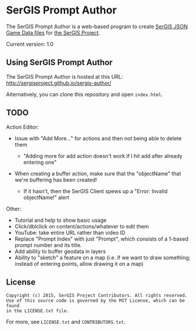 # SerGIS Prompt Author

The SerGIS Prompt Author is a web-based program to create [SerGIS JSON Game Data files](http://sergisproject.github.io/docs/json.html) for [the SerGIS Project](http://sergisproject.github.io/).

Current version: 1.0

## Using SerGIS Prompt Author

The SerGIS Prompt Author is hosted at this URL: http://sergisproject.github.io/sergis-author/

Alternatively, you can clone this repository and open `index.html`.

## TODO

Action Editor:

- Issue with "Add More..." for actions and then not being able to delete them
  - "Adding more for add action doesn't work if I hit add after already entering one"

- When creating a buffer action, make sure that the "objectName" that we're buffering has been created!
  - If it hasn't, then the SerGIS Client spews up a "Error: Invalid objectName!" alert


Other:

- Tutorial and help to show basic usage
- Click/dblclick on content/actions/whatever to edit them
- YouTube: take entire URL rather than video ID
- Replace "Prompt Index" with just "Prompt", which consists of a 1-based prompt number and its title.
- Add ability to buffer geodata in layers
- Ability to "sketch" a feature on a map (i.e. if we want to draw something; instead of entering points, allow drawing it on a map)

## License

    Copyright (c) 2015, SerGIS Project Contributors. All rights reserved.
    Use of this source code is governed by the MIT License, which can be found
    in the LICENSE.txt file.

For more, see `LICENSE.txt` and `CONTRIBUTORS.txt`.
